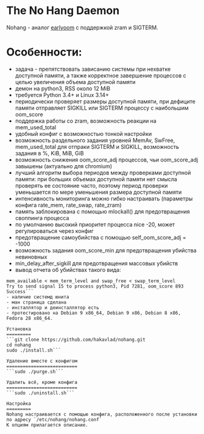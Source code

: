 
The No Hang Daemon
==================

Nohang - аналог [earlyoom](https://github.com/rfjakob/earlyoom) с поддержкой zram и SIGTERM.

Особенности:
============
- задача - препятствовать зависанию системы при нехватке доступной памяти, а также корректное завершение процессов с целью увеличения объема доступной памяти
- демон на python3, RSS около 12 MiB
- требуется Python 3.4+ и Linux 3.14+
- периодически проверяет размеры доступной памяти, при дефиците памяти отправляет SIGKILL или SIGTERM процессу с наибольшим oom_score
- поддержка работы со zram, возможность реакции на mem_used_total
- удобный конфиг с возможностью тонкой настройки
- возможность раздельного задания уровней MemAv, SwFree, mem_used_total для отпраки SIGTERM и SIGKILL, возможность задания в %, KiB, MiB, GiB
- возможность снижения oom_score_adj процессов, чьи oom_score_adj завышены (актуально для chromium)
- лучший алгоритм выбора периодов между проверками доступной памяти: при больших объемах доступной памяти нет смысла проверять ее состояние часто, поэтому период проверки уменьшается по мере уменьшения размера доступной памяти
- интенсивность мониторинга можно гибко настраивать (параметры конфига rate_mem, rate_swap, rate_zram)
- память заблокирована с помощью mlockall() для предотвращения своппинга процесса
- по умолчанию высокий приоритет процесса nice -20, может регулироваться через конфиг
- предотвращение самоубийства с помощью self_oom_score_adj = -1000
- возможность задания oom_score_min для предотвращения убийства невиновных
- min_delay_after_sigkill для предотвращения массовых убийств
- вывод отчета об убийствах такого вида:
```2018-Jun-07 04:55:16  Mem: 0 M, Swap: 454 M, Zram: 488 M
mem_available < mem_term_level and swap_free < swap_term_level
Try to send signal 15 to process python3, Pid 7281, oom_score 893
Success```
- наличие системд юнита
- ман страница сделана
- инсталлятор и деинсталлятор есть
- протестировано на Debian 9 x86_64, Debian 9 x86, Debian 8 x86, Fedora 28 x86_64.

Установка
=========
```git clone https://github.com/hakavlad/nohang.git
cd nohang
sudo ./install.sh```

Удаление вместе с конфигом
==========================
```sudo ./purge.sh```

Удалить всё, кроме конфига
==========================
```sudo ./uninstall.sh```

Настройка
=========
Nohang настраивается с помощью конфига, расположенного после установки 
по адресу `/etc/nohang/nohang.conf`
К опциям прилагается описание.


